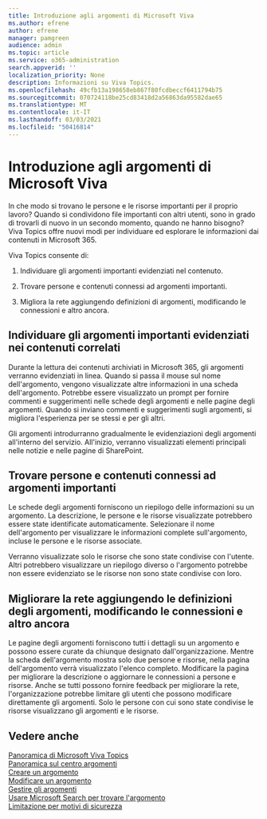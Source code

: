```yaml
---
title: Introduzione agli argomenti di Microsoft Viva
ms.author: efrene
author: efrene
manager: pamgreen
audience: admin
ms.topic: article
ms.service: o365-administration
search.appverid: ''
localization_priority: None
description: Informazioni su Viva Topics.
ms.openlocfilehash: 49cfb13a198658eb867f80fcdbeccf6411794b75
ms.sourcegitcommit: 070724118be25cd83418d2a56863da95582dae65
ms.translationtype: MT
ms.contentlocale: it-IT
ms.lasthandoff: 03/03/2021
ms.locfileid: "50416814"
---
```

# <a name="get-started-with-microsoft-viva-topics"></a>Introduzione agli argomenti di Microsoft Viva

In che modo si trovano le persone e le risorse importanti per il proprio lavoro? Quando si condividono file importanti con altri utenti, sono in grado di trovarli di nuovo in un secondo momento, quando ne hanno bisogno? Viva Topics offre nuovi modi per individuare ed esplorare le informazioni dai contenuti in Microsoft 365.  

Viva Topics consente di: 

1. Individuare gli argomenti importanti evidenziati nel contenuto.

2. Trovare persone e contenuti connessi ad argomenti importanti.

3. Migliora la rete aggiungendo definizioni di argomenti, modificando le connessioni e altro ancora.


## <a name="discover-important-topics-highlighted-in-related-content"></a>Individuare gli argomenti importanti evidenziati nei contenuti correlati 

Durante la lettura dei contenuti archiviati in Microsoft 365, gli argomenti verranno evidenziati in linea. Quando si passa il mouse sul nome dell'argomento, vengono visualizzate altre informazioni in una scheda dell'argomento. Potrebbe essere visualizzato un prompt per fornire commenti e suggerimenti nelle schede degli argomenti e nelle pagine degli argomenti. Quando si inviano commenti e suggerimenti sugli argomenti, si migliora l'esperienza per se stessi e per gli altri. 

Gli argomenti introdurranno gradualmente le evidenziazioni degli argomenti all'interno del servizio. All'inizio, verranno visualizzati elementi principali nelle notizie e nelle pagine di SharePoint.


## <a name="find-people-and-content-connected-to-important-topics"></a>Trovare persone e contenuti connessi ad argomenti importanti 

Le schede degli argomenti forniscono un riepilogo delle informazioni su un argomento. La descrizione, le persone e le risorse visualizzate potrebbero essere state identificate automaticamente. Selezionare il nome dell'argomento per visualizzare le informazioni complete sull'argomento, incluse le persone e le risorse associate.  

Verranno visualizzate solo le risorse che sono state condivise con l'utente. Altri potrebbero visualizzare un riepilogo diverso o l'argomento potrebbe non essere evidenziato se le risorse non sono state condivise con loro. 



## <a name="improve-the-network-by-adding-topic-definitions-editing-connections-and-more"></a>Migliorare la rete aggiungendo le definizioni degli argomenti, modificando le connessioni e altro ancora 

Le pagine degli argomenti forniscono tutti i dettagli su un argomento e possono essere curate da chiunque designato dall'organizzazione. Mentre la scheda dell'argomento mostra solo due persone e risorse, nella pagina dell'argomento verrà visualizzato l'elenco completo. Modificare la pagina per migliorare la descrizione o aggiornare le connessioni a persone e risorse. Anche se tutti possono fornire feedback per migliorare la rete, l'organizzazione potrebbe limitare gli utenti che possono modificare direttamente gli argomenti. Solo le persone con cui sono state condivise le risorse visualizzano gli argomenti e le risorse.


## <a name="see-also"></a>Vedere anche
[Panoramica di Microsoft Viva Topics](topic-experiences-overview.md)</br>
[Panoramica sul centro argomenti](topic-center-overview.md)</br>
[Creare un argomento](create-a-topic.md)</br>
[Modificare un argomento](edit-a-topic.md)</br>
[Gestire gli argomenti](manage-topics.md)</br>
[Usare Microsoft Search per trovare l'argomento](search.md)</br>
[Limitazione per motivi di sicurezza](topic-experiences-security-trimming.md)

